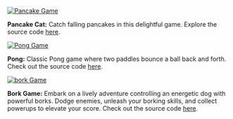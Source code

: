 [![Pancake Game](/_media/pancakegame.png)](https://github.com/jozanza/turbo-demos/tree/main/pancake-cat)

**Pancake Cat:**
Catch falling pancakes in this delightful game. Explore the source code [here](https://github.com/jozanza/turbo-demos/tree/main/pancake-cat).

[![Pong Game](/_media/pongs.png)](https://github.com/jozanza/turbo-demos/tree/main/pong)

**Pong:**
Classic Pong game where two paddles bounce a ball back and forth. Check out the source code [here](https://github.com/jozanza/turbo-demos/tree/main/pong).



[![bork Game](/_media/bork.png)](https://github.com/super-turbo-society/turbo-demos/tree/main/bork-runner)

**Bork Game:** 
Embark on a lively adventure controlling an energetic dog with powerful borks. Dodge enemies, unleash your borking skills, and collect powerups to elevate your score.
Check out the source code [here](https://github.com/jozanza/turbo-demos/tree/main/bork-runner).
